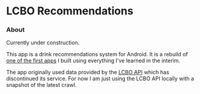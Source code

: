# LCBO Recommendations

### About

Currently under construction.

This app is a drink recommendations system for Android. It is a rebuild
of [one of the first apps](https://github.com/GarrettForsyth/the_liquor_cabinet)
I built using everything I've learned in the interim. 

The app originally used data provided by the [LCBO API](https://github.com/heycarsten/lcbo-api)
 which has discontinued its service. For now I am just using the LCBO
  API locally with a snapshot of the latest crawl.
